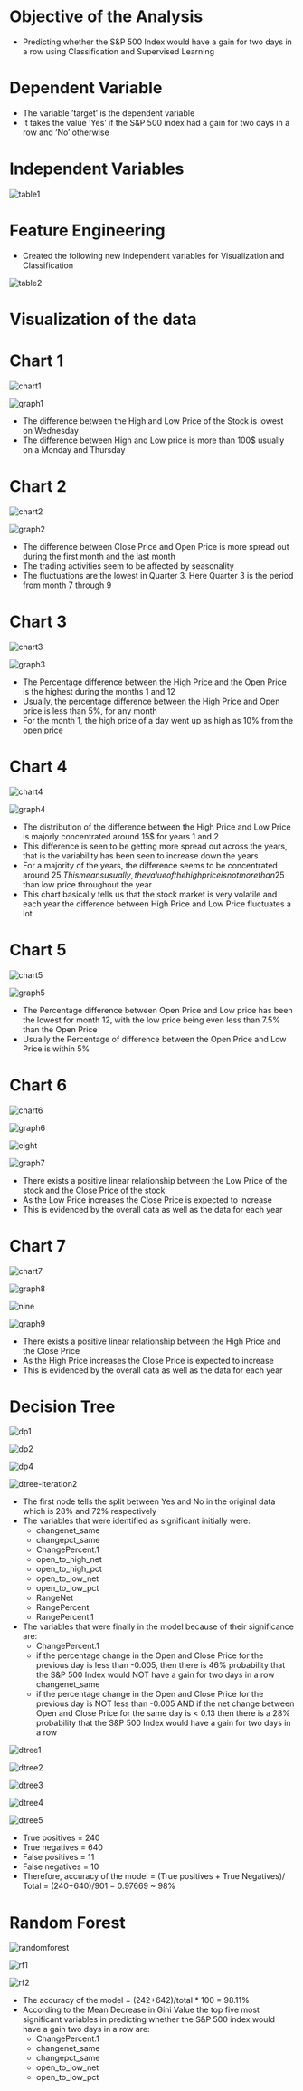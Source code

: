 # Objective of the Analysis
* Predicting whether the S&P 500 Index would have a gain for two days in a row using Classification and Supervised Learning 

# Dependent Variable

* The variable ’target’ is the dependent variable
* It takes the value ‘Yes’ if the S&P 500 index had a gain for two days in a row and ‘No’ otherwise

# Independent Variables 

![table1](https://github.com/Sonull/Classification-and-Supervised-Learning-on-Financial-Data/blob/master/Visualization/table1.png)

# Feature Engineering

* Created the following new independent variables for Visualization and Classification

![table2](https://github.com/Sonull/Classification-and-Supervised-Learning-on-Financial-Data/blob/master/Visualization/table2.png)

# Visualization of the data

# Chart 1

![chart1](https://github.com/Sonull/Classification-and-Supervised-Learning-on-Financial-Data/blob/master/Codes/chart1.png)

![graph1](https://github.com/Sonull/Classification-and-Supervised-Learning-on-Financial-Data/blob/master/Visualization/graph1.png)

* The difference between the High and Low Price of the Stock is lowest on Wednesday
* The difference between High and Low price is more than 100$ usually on a Monday and Thursday

# Chart 2

![chart2](https://github.com/Sonull/Classification-and-Supervised-Learning-on-Financial-Data/blob/master/Codes/chart2.png)

![graph2](https://github.com/Sonull/Classification-and-Supervised-Learning-on-Financial-Data/blob/master/Visualization/graph2.png)

* The difference between Close Price and Open Price is more spread out during the first month and the last month
* The trading activities seem to be affected by seasonality
* The fluctuations are the lowest in Quarter 3. Here Quarter 3 is the period from month 7 through 9

# Chart 3

![chart3](https://github.com/Sonull/Classification-and-Supervised-Learning-on-Financial-Data/blob/master/Codes/chart3.png)

![graph3](https://github.com/Sonull/Classification-and-Supervised-Learning-on-Financial-Data/blob/master/Visualization/graph3.png)

* The Percentage difference between the High Price and the Open Price is the highest during the months 1 and 12
* Usually, the percentage difference between the High Price and Open price is less than 5%, for any month
* For the month 1, the high price of a day went up as high as 10% from the open price

# Chart 4

![chart4](https://github.com/Sonull/Classification-and-Supervised-Learning-on-Financial-Data/blob/master/Codes/chart4.png)

![graph4](https://github.com/Sonull/Classification-and-Supervised-Learning-on-Financial-Data/blob/master/Visualization/graph4.png)

* The distribution of the difference between the High Price and Low Price is majorly concentrated around 15$ for years 1 and 2
* This difference is seen to be getting more spread out across the years, that is the variability has been seen to increase down the years
* For a majority of the years, the difference seems to be concentrated around 25$. This means usually, the value of the high price is not more than 25$ than low price throughout the year
* This chart basically tells us that the stock market is very volatile and each year the difference between High Price and Low Price fluctuates a lot

# Chart 5

![chart5](https://github.com/Sonull/Classification-and-Supervised-Learning-on-Financial-Data/blob/master/Codes/chart5.png)

![graph5](https://github.com/Sonull/Classification-and-Supervised-Learning-on-Financial-Data/blob/master/Visualization/graph5.png)

* The Percentage difference between Open Price and Low price has been the lowest for month 12, with the low price being even less than 7.5% than the Open Price
* Usually the Percentage of difference between the Open Price and Low Price is within 5% 

# Chart 6

![chart6](https://github.com/Sonull/Classification-and-Supervised-Learning-on-Financial-Data/blob/master/Codes/chart6.png)

![graph6](https://github.com/Sonull/Classification-and-Supervised-Learning-on-Financial-Data/blob/master/Visualization/graph6.png)

![eight](https://github.com/Sonull/Classification-and-Supervised-Learning-on-Financial-Data/blob/master/Codes/eight.png)

![graph7](https://github.com/Sonull/Classification-and-Supervised-Learning-on-Financial-Data/blob/master/Visualization/graph7.png)

 * There exists a positive linear relationship between the Low Price of the stock and the Close Price of the stock
 * As the Low Price increases the Close Price is expected to increase
 * This is evidenced by the overall data as well as the data for each year  

# Chart 7

![chart7](https://github.com/Sonull/Classification-and-Supervised-Learning-on-Financial-Data/blob/master/Codes/chart7.png)

![graph8](https://github.com/Sonull/Classification-and-Supervised-Learning-on-Financial-Data/blob/master/Visualization/graph8.png)

![nine](https://github.com/Sonull/Classification-and-Supervised-Learning-on-Financial-Data/blob/master/Codes/nine.png)

![graph9](https://github.com/Sonull/Classification-and-Supervised-Learning-on-Financial-Data/blob/master/Visualization/graph9.png)

 * There exists a positive linear relationship between the High Price and the Close Price
 * As the High Price increases the Close Price is expected to increase
 * This is evidenced by the overall data as well as the data for each year  

# Decision Tree

![dp1](https://github.com/Sonull/Classification-and-Supervised-Learning-on-Financial-Data/blob/master/Codes/dp1.png)

![dp2](https://github.com/Sonull/Classification-and-Supervised-Learning-on-Financial-Data/blob/master/Codes/dp2.png)

![dp4](https://github.com/Sonull/Classification-and-Supervised-Learning-on-Financial-Data/blob/master/Codes/dp3.png)

![dtree-iteration2](https://github.com/Sonull/Classification-and-Supervised-Learning-on-Financial-Data/blob/master/Visualization/dtree-iteration2.png)

* The first node tells the split between Yes and No in the original data which is 28% and 72% respectively 
* The variables that were identified as significant initially were:
  * changenet_same 				
  * changepct_same  
  * ChangePercent.1 
  * open_to_high_net 
  * open_to_high_pct  
  * open_to_low_net  
  * open_to_low_pct     
  * RangeNet    
  * RangePercent  
  * RangePercent.1  
* The variables that were finally in the model because of their significance are:
  * ChangePercent.1 
  * if the percentage change in the Open and Close Price for the previous day is less than -0.005, then there is 46% probability that the S&P 500 Index would NOT have a gain for two days in a row 
changenet_same
  * if the percentage change in the Open and Close Price for the previous day is NOT less than -0.005  AND if the net change between Open and Close Price for the same day is < 0.13 then there is a 28% probability that the S&P 500 Index would have a gain for two days in a row 

![dtree1](https://github.com/Sonull/Classification-and-Supervised-Learning-on-Financial-Data/blob/master/Codes/dtree1.png)

![dtree2](https://github.com/Sonull/Classification-and-Supervised-Learning-on-Financial-Data/blob/master/Codes/dtree2.png)

![dtree3](https://github.com/Sonull/Classification-and-Supervised-Learning-on-Financial-Data/blob/master/Codes/dtree3.png)

![dtree4](https://github.com/Sonull/Classification-and-Supervised-Learning-on-Financial-Data/blob/master/Codes/dtree4.png)

![dtree5](https://github.com/Sonull/Classification-and-Supervised-Learning-on-Financial-Data/blob/master/Codes/dtree5.png)

* True positives = 240
* True negatives = 640
* False positives = 11
* False negatives = 10
* Therefore, accuracy of the model = (True positives + True Negatives)/ Total
		                                 = (240+640)/901
		                                 = 0.97669
		                                 ~ 98%


# Random Forest

![randomforest](https://github.com/Sonull/Classification-and-Supervised-Learning-on-Financial-Data/blob/master/Codes/randomforest.png)

![rf1](https://github.com/Sonull/Classification-and-Supervised-Learning-on-Financial-Data/blob/master/Codes/rf1.png)

![rf2](https://github.com/Sonull/Classification-and-Supervised-Learning-on-Financial-Data/blob/master/Codes/rf2.png)

* The accuracy of the model  = (242+642)/total * 100 
		             = 98.11%
* According to the Mean Decrease in Gini Value the top five most significant variables in predicting whether the S&P 500 index would have a gain two days in a row are:
  * ChangePercent.1
  * changenet_same
  * changepct_same
  * open_to_low_net
  * open_to_low_pct




